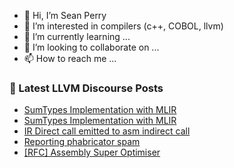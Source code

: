 - 👋 Hi, I’m Sean Perry
- 👀 I’m interested in compilers (c++, COBOL, llvm)
- 🌱 I’m currently learning ...
- 💞️ I’m looking to collaborate on ...
- 📫 How to reach me ...

<!---
s66perry/s66perry is a ✨ special ✨ repository because its `README.md` (this file) appears on your GitHub profile.
You can click the Preview link to take a look at your changes.
--->
### 📕 Latest LLVM Discourse Posts

<!-- DISCOURSE-LLVM:START -->
- [SumTypes Implementation with MLIR](https://discourse.llvm.org/t/sumtypes-implementation-with-mlir/71460#post_2)
- [SumTypes Implementation with MLIR](https://discourse.llvm.org/t/sumtypes-implementation-with-mlir/71460#post_1)
- [IR Direct call emitted to asm indirect call](https://discourse.llvm.org/t/ir-direct-call-emitted-to-asm-indirect-call/71422#post_3)
- [Reporting phabricator spam](https://discourse.llvm.org/t/reporting-phabricator-spam/68204#post_11)
- [[RFC] Assembly Super Optimiser](https://discourse.llvm.org/t/rfc-assembly-super-optimiser/71365#post_9)
<!-- DISCOURSE-LLVM:END -->

